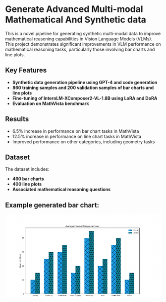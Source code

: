 # Generate Advanced Multi-modal Mathematical And Synthetic data

This is a novel pipeline for generating synthetic multi-modal data to improve mathematical reasoning capabilities in Vision Language Models (VLMs). This project demonstrates significant improvements in VLM performance on mathematical reasoning tasks, particularly those involving bar charts and line plots.

## Key Features

- **Synthetic data generation pipeline using GPT-4 and code generation**
- **860 training samples and 200 validation samples of bar charts and line plots**
- **Fine-tuning of InternLM-XComposer2-VL-1.8B using LoRA and DoRA**
- **Evaluation on MathVista benchmark**

## Results
  - 6.5% increase in performance on bar chart tasks in MathVista
  - 12.5% increase in performance on line chart tasks in MathVista
  - Improved performance on other categories, including geometry tasks

## Dataset

The dataset includes:

- **460 bar charts**
- **400 line plots**
- **Associated mathematical reasoning questions**

## Example generated bar chart:

![Example Bar Chart Generated Using GAMMAS. Associated question: According to the bar chart, what was the percentage increase in hours spent by users on Online Shopping from 2019 to 2020?](images/bar_chart.png)